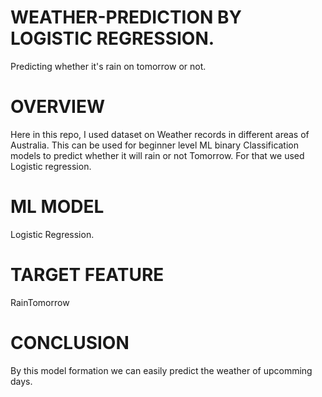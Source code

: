 # WEATHER-PREDICTION BY LOGISTIC REGRESSION.
Predicting whether it's rain on tomorrow or not.
# OVERVIEW
Here in this repo, I used dataset on Weather records in different areas of Australia. 
This can be used for beginner level ML binary Classification models to predict whether it will rain or not Tomorrow.
For that we used Logistic regression.
# ML MODEL 
Logistic Regression.
# TARGET FEATURE
RainTomorrow
# CONCLUSION
By this model formation we can easily predict the weather of upcomming days.

